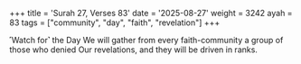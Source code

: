 +++
title = 'Surah 27, Verses 83'
date = '2025-08-27'
weight = 3242
ayah = 83
tags = ["community", "day", "faith", "revelation"]
+++

˹Watch for˺ the Day We will gather from every faith-community a group of those who denied Our revelations, and they will be driven in ranks.